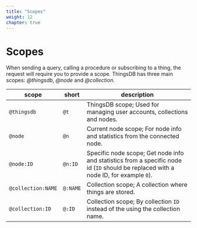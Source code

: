 ```yaml
---
title: "Scopes"
weight: 12
chapter: true
---
```


# Scopes

When sending a query, calling a procedure or subscribing to a thing, the request
will require you to provide a scope. ThingsDB has three main scopes: *@thingsdb*, *@node* and *@collection*.


scope | short | description
----- | ----- | -----------
`@thingsdb` | `@t` | ThingsDB scope; Used for managing user accounts, collections and nodes.
`@node` | `@n` | Current node scope; For node info and statistics from the connected node.
`@node:ID` | `@n:ID` | Specific node scope; Get node info and statistics from a specific node id (`ID` should be replaced with a node ID, for example `0`).
`@collection:NAME` | `@:NAME` | Collection scope; A collection where things are stored.
`@collection:ID` | `@:ID` | Collection scope; By collection `ID` instead of the using the collection name.
